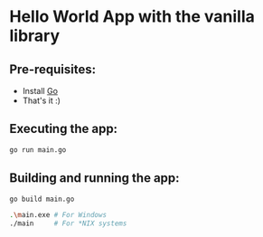 # Hello World App with the vanilla library

## Pre-requisites:

- Install [Go](https://golang.org/)
- That's it :)

## Executing the app:

```bash
go run main.go
```

## Building and running the app:

```bash
go build main.go

.\main.exe # For Windows
./main     # For *NIX systems
```
